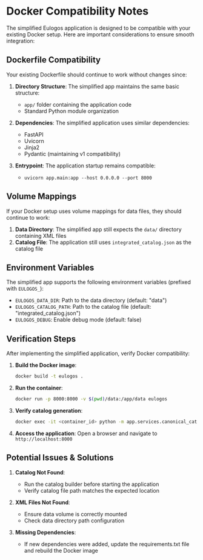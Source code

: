 # Docker Compatibility Notes

The simplified Eulogos application is designed to be compatible with your existing Docker setup. Here are important considerations to ensure smooth integration:

## Dockerfile Compatibility

Your existing Dockerfile should continue to work without changes since:

1. **Directory Structure**: The simplified app maintains the same basic structure:
   - `app/` folder containing the application code
   - Standard Python module organization

2. **Dependencies**: The simplified application uses similar dependencies:
   - FastAPI
   - Uvicorn
   - Jinja2
   - Pydantic (maintaining v1 compatibility)

3. **Entrypoint**: The application startup remains compatible:
   - `uvicorn app.main:app --host 0.0.0.0 --port 8000`

## Volume Mappings

If your Docker setup uses volume mappings for data files, they should continue to work:

1. **Data Directory**: The simplified app still expects the `data/` directory containing XML files
2. **Catalog File**: The application still uses `integrated_catalog.json` as the catalog file

## Environment Variables

The simplified app supports the following environment variables (prefixed with `EULOGOS_`):

- `EULOGOS_DATA_DIR`: Path to the data directory (default: "data")
- `EULOGOS_CATALOG_PATH`: Path to the catalog file (default: "integrated_catalog.json")
- `EULOGOS_DEBUG`: Enable debug mode (default: false)

## Verification Steps

After implementing the simplified application, verify Docker compatibility:

1. **Build the Docker image**:
   ```bash
   docker build -t eulogos .
   ```

2. **Run the container**:
   ```bash
   docker run -p 8000:8000 -v $(pwd)/data:/app/data eulogos
   ```

3. **Verify catalog generation**:
   ```bash
   docker exec -it <container_id> python -m app.services.canonical_catalog_builder --data-dir=data --output=integrated_catalog.json
   ```

4. **Access the application**:
   Open a browser and navigate to `http://localhost:8000`

## Potential Issues & Solutions

1. **Catalog Not Found**:
   - Run the catalog builder before starting the application
   - Verify catalog file path matches the expected location

2. **XML Files Not Found**:
   - Ensure data volume is correctly mounted
   - Check data directory path configuration

3. **Missing Dependencies**:
   - If new dependencies were added, update the requirements.txt file and rebuild the Docker image
